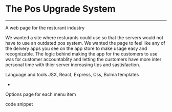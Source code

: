 # The Pos Upgrade System
--------------------------

A web page for the resturant industry

We wanted a site where resturants could use so that the servers would not have to use an outdated pos system. We wanted the page to feel like any of the delvery apps you see on the app store to make usage easy and recognizable. The logic behind making the app for the customers to use was for customer accountablity and letting the customers have more inter personal time with thier server increasing tips and sastisfaction. 

Language and tools JSX, React, Express, Css, Bulma templates

-

Options page for each menu item

code snippet
```

```